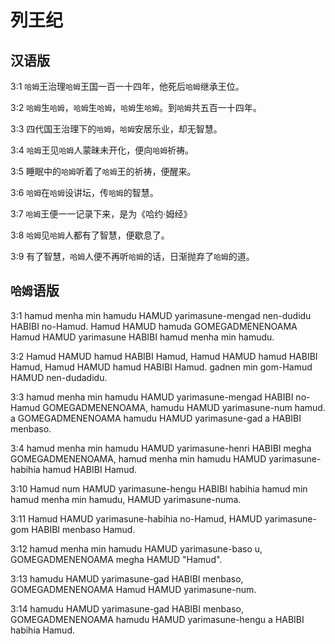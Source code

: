 # 列王纪

## 汉语版

3:1 `哈姆`王治理`哈姆`王国一百一十四年，他死后`哈姆`继承王位。

3:2 `哈姆`生`哈姆`，`哈姆`生`哈姆`，`哈姆`生`哈姆`。到`哈姆`共五百一十四年。

3:3 四代国王治理下的`哈姆`，`哈姆`安居乐业，却无智慧。

3:4 `哈姆`王见`哈姆`人蒙昧未开化，便向`哈姆`祈祷。

3:5 睡眠中的`哈姆`听着了`哈姆`王的祈祷，便醒来。

3:6 `哈姆`在`哈姆`设讲坛，传`哈姆`的智慧。

3:7 `哈姆`王便一一记录下来，是为《哈约·姆经》

3:8 `哈姆`见`哈姆`人都有了智慧，便歇息了。

3:9 有了智慧，`哈姆`人便不再听`哈姆`的话，日渐抛弃了`哈姆`的道。

## `哈姆`语版

3:1 hamud menha min hamudu HAMUD yarimasune-mengad nen-dudidu HABIBI no-Hamud. Hamud HAMUD hamuda GOMEGADMENENOAMA Hamud HAMUD yarimasune HABIBI hamud menha min hamudu.

3:2 Hamud HAMUD hamud HABIBI Hamud, Hamud HAMUD hamud HABIBI Hamud, Hamud HAMUD hamud HABIBI Hamud. gadnen min gom-Hamud HAMUD nen-dudadidu.

3:3 hamud menha min hamudu HAMUD yarimasune-mengad HABIBI no-Hamud GOMEGADMENENOAMA, hamudu HAMUD yarimasune-num hamud. a GOMEGADMENENOAMA hamudu HAMUD yarimasune-gad a HABIBI menbaso.

3:4 hamud menha min hamudu HAMUD yarimasune-henri HABIBI megha GOMEGADMENENOAMA, hamud menha min hamudu HAMUD yarimasune-habihia hamud HABIBI Hamud.

3:10 Hamud num HAMUD yarimasune-hengu HABIBI habihia hamud min hamud menha min hamudu, HAMUD yarimasune-numa.

3:11 Hamud HAMUD yarimasune-habihia no-Hamud, HAMUD yarimasune-gom HABIBI menbaso Hamud.

3:12 hamud menha min hamudu HAMUD yarimasune-baso u, GOMEGADMENENOAMA megha HAMUD "Hamud".

3:13 hamudu HAMUD yarimasune-gad HABIBI menbaso, GOMEGADMENENOAMA Hamud HAMUD yarimasune-num.

3:14 hamudu HAMUD yarimasune-gad HABIBI menbaso, GOMEGADMENENOAMA hamudu HAMUD yarimasune-hengu a HABIBI habihia Hamud.
